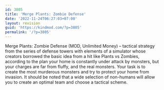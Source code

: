 ```yaml
---
id: 3805
title: 'Merge Plants: Zombie Defense'
date: '2022-11-24T06:27:03+07:00'
layout: revision
guid: 'https://kindmod.com/?p=3805'
permalink: '/?p=3805'
---
```


Merge Plants: Zombie Defense (MOD, Unlimited Money) – tactical strategy from the series of defense towers with elements of a simulator whose creators borrowed the basic idea from a hit like Plants vs Zombies, according to the plan your home is constantly under attack by monsters, but your charges are far from fluffy, and the real monsters. Your task is to create the most murderous monsters and try to protect your home from invasion. It should be noted that a wide selection of non-humans will allow you to create an optimal team and choose a tactical scheme.